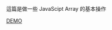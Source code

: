 這篇是做一些 JavaScipt Array 的基本操作

[DEMO](https://darknya.github.io/JavaScript30/04%20-%20Array%20Cardio%20Day%201/index-START.html)
